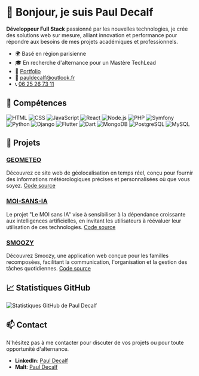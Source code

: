 # 👋 Bonjour, je suis Paul Decalf

**Développeur Full Stack** passionné par les nouvelles technologies, je crée des solutions web sur mesure, alliant innovation et performance pour répondre aux besoins de mes projets académiques et professionnels.

- 🌍 Basé en région parisienne
- 🎓 En recherche d'alternance pour un Mastère TechLead
- 💼 [Portfolio](https://pauldecalf.fr/)
- 📧 pauldecalf@outlook.fr
- 📞 [06 25 26 73 11](tel:+33625267311)

## 🚀 Compétences

![HTML](https://img.shields.io/badge/HTML-E34F26?style=flat-square&logo=html5&logoColor=white)
![CSS](https://img.shields.io/badge/CSS-1572B6?style=flat-square&logo=css3&logoColor=white)
![JavaScript](https://img.shields.io/badge/JavaScript-F7DF1E?style=flat-square&logo=javascript&logoColor=black)
![React](https://img.shields.io/badge/React-61DAFB?style=flat-square&logo=react&logoColor=black)
![Node.js](https://img.shields.io/badge/Node.js-339933?style=flat-square&logo=nodedotjs&logoColor=white)
![PHP](https://img.shields.io/badge/PHP-777BB4?style=flat-square&logo=php&logoColor=white)
![Symfony](https://img.shields.io/badge/Symfony-000000?style=flat-square&logo=symfony&logoColor=white)
![Python](https://img.shields.io/badge/Python-3776AB?style=flat-square&logo=python&logoColor=white)
![Django](https://img.shields.io/badge/Django-092E20?style=flat-square&logo=django&logoColor=white)
![Flutter](https://img.shields.io/badge/Flutter-02569B?style=flat-square&logo=flutter&logoColor=white)
![Dart](https://img.shields.io/badge/Dart-0175C2?style=flat-square&logo=dart&logoColor=white)
![MongoDB](https://img.shields.io/badge/MongoDB-47A248?style=flat-square&logo=mongodb&logoColor=white)
![PostgreSQL](https://img.shields.io/badge/PostgreSQL-336791?style=flat-square&logo=postgresql&logoColor=white)
![MySQL](https://img.shields.io/badge/MySQL-4479A1?style=flat-square&logo=mysql&logoColor=white)

## 💼 Projets

### [GEOMETEO](https://geometeo.pauldecalf.fr/)

Découvrez ce site web de géolocalisation en temps réel, conçu pour fournir des informations météorologiques précises et personnalisées où que vous soyez. [Code source](https://github.com/pauldecalf/geometeo)

### [MOI-SANS-IA](https://moi-sans-ia.pauldecalf.fr/)

Le projet "Le MOI sans IA" vise à sensibiliser à la dépendance croissante aux intelligences artificielles, en invitant les utilisateurs à réévaluer leur utilisation de ces technologies. [Code source](https://github.com/pauldecalf/moi-sans-ia)

### [SMOOZY](https://smoozy.pauldecalf.fr/)

Découvrez Smoozy, une application web conçue pour les familles recomposées, facilitant la communication, l'organisation et la gestion des tâches quotidiennes. [Code source](https://github.com/pauldecalf/smoozy)

## 📈 Statistiques GitHub

![Statistiques GitHub de Paul Decalf](https://github-readme-stats.vercel.app/api?username=pauldecalf&show_icons=true&theme=radical)

## 📫 Contact

N'hésitez pas à me contacter pour discuter de vos projets ou pour toute opportunité d'alternance.

- **LinkedIn**: [Paul Decalf](https://www.linkedin.com/in/paul-decalf-a91a9b1b0/)
- **Malt**: [Paul Decalf](https://www.malt.fr/profile/pauldecalf)

